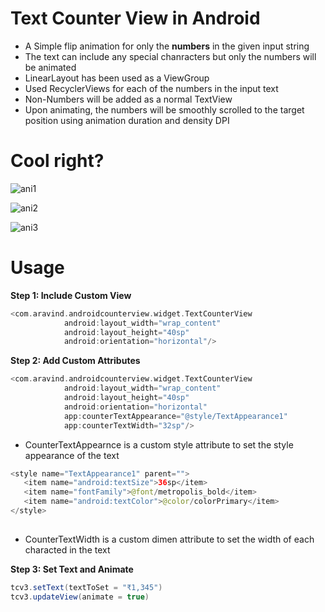 # Text Counter View in Android
- A Simple flip animation for only the **numbers** in the given input string
- The text can include any special chanracters but only the numbers will be animated
- LinearLayout has been used as a ViewGroup
- Used RecyclerViews for each of the numbers in the input text
- Non-Numbers will be added as a normal TextView
- Upon animating, the numbers will be smoothly scrolled to the target position using animation duration and density DPI

# Cool right?
![ani1](https://user-images.githubusercontent.com/19949072/131233509-a506275c-ecc4-4ad5-a483-f159d01a1169.gif) 

![ani2](https://user-images.githubusercontent.com/19949072/131233525-2f17ce27-b084-430a-93d4-c51ea4af3bbf.gif) 

![ani3](https://user-images.githubusercontent.com/19949072/131233538-1a10fe12-c6e8-4efc-8e3d-318934078f42.gif)



# Usage

**Step 1: Include Custom View**

```kotlin
<com.aravind.androidcounterview.widget.TextCounterView
            android:layout_width="wrap_content"
            android:layout_height="40sp"
            android:orientation="horizontal"/>
```

**Step 2: Add Custom Attributes**

```kotlin
<com.aravind.androidcounterview.widget.TextCounterView
            android:layout_width="wrap_content"
            android:layout_height="40sp"
            android:orientation="horizontal"
            app:counterTextAppearance="@style/TextAppearance1"
            app:counterTextWidth="32sp"/>
```
- CounterTextAppearnce is a custom style attribute to set the style appearance of the text

```kotlin
<style name="TextAppearance1" parent="">
   <item name="android:textSize">36sp</item>
   <item name="fontFamily">@font/metropolis_bold</item>
   <item name="android:textColor">@color/colorPrimary</item>
</style>
    
```
- CounterTextWidth is a custom dimen attribute to set the width of each characted in the text

**Step 3: Set Text and Animate**

```java
tcv3.setText(textToSet = "₹1,345")
tcv3.updateView(animate = true)
    
```
